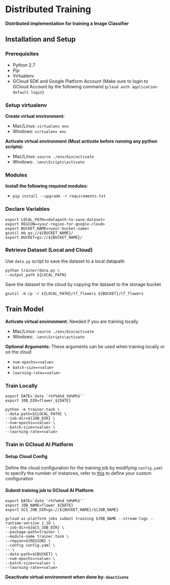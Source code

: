 # Distributed Training

__Distributed implementation for training a Image Classifier__

## Installation and Setup

### Prerequisites
- Python 2.7
- Pip
- Virtualenv
- GCloud SDK and Google Platform Account (Make sure to login to GCloud Account by the following command `gcloud auth application-default login`)

### Setup virtualenv
__Create virtual environment:__
- Mac/Linux: `virtualenv env`
- Windows: `virtualenv env`

__Activate virtual environment (Must activate before running any python scripts):__
- Mac/Linux: `source ./env/bin/activate`
- Windows: `.\env\Scripts\activate`

### Modules
__Install the following required modules:__
- `pip install --upgrade -r requirements.txt`

### Declare Variables
```
export LOCAL_PATH=<datapath-to-save-dataset>
export REGION=<your-region-for-google-cloud>
export BUCKET_NAME=<your-bucket-name>
gsutil mb gs://${BUCKET_NAME}/
export BUCKET=gs://${BUCKET_NAME}/
```

### Retrieve Dataset (Local and Cloud)
Use `data.py` script to save the dataset to a local datapath
```
python trainer/data.py \
--output_path ${LOCAL_PATH}
```
Save the dataset to the cloud by copying the dataset to the storage bucket
```
gsutil -m cp -r ${LOCAL_PATH}/tf_flowers ${BUCKET}/tf_flowers
```

## Train Model
__Activate virtual environment:__
Needed if you are training locally
- Mac/Linux: `source ./env/bin/activate`
- Windows: `.\env\Scripts\activate`

__Optional Arguments:__
These arguments can be used when training locally or on the cloud
- `num-epochs=<value>`
- `batch-size=<value>`
- `learning-rate=<value>`

### Train Locally
```
export DATE=`date '+%Y%m%d_%H%M%S'`
export JOB_DIR=flower_${DATE}

python -m trainer.task \
--data-path=${LOCAL_PATH} \
--job-dir=${JOB_DIR} \
--num-epochs=<value> \
--batch-size=<value> \
--learning-rate=<value>
```

### Train in GCloud AI Platform 
#### Setup Cloud Config
Define the cloud configuration for the training job by modifying `config.yaml` to specify the number of instances, refer to [this](https://cloud.google.com/ml-engine/docs/tensorflow/machine-types) to define your custom configuration

#### Submit training job to GCloud AI Platform
```
export DATE=`date '+%Y%m%d_%H%M%S'` 
export JOB_NAME=flower_${DATE}  
export GCS_JOB_DIR=gs://${BUCKET_NAME}/${JOB_NAME}  

gcloud ai-platform jobs submit training $JOB_NAME --stream-logs --runtime-version 1.10 \
--job-dir=${GCS_JOB_DIR} \
--package-path=trainer \
--module-name trainer.task \
--region=${REGION} \
--config config.yaml \
-- \
--data-path=${BUCKET} \
--num-epochs=<value> \
--batch-size=<value> \
--learning-rate=<value>
```

__Deactivate virtual environment when done by: `deactivate`__